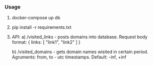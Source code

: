 ### Usage

1) docker-compose up db
2) pip install -r requirements.txt
3) API:
    a) /visited_links - posts domains into database. 
    Request body format: {
        links: [
            "link1",
            "link2"
        ]
    }
    
    b) /visited_domains - gets domain names wisited in certain period.
    Agruments: from, to - utc timestamps. Default: -inf, +inf
    
